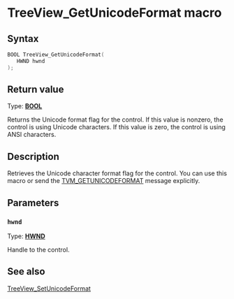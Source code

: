 # TreeView_GetUnicodeFormat macro

## Syntax

```cpp
BOOL TreeView_GetUnicodeFormat(
   HWND hwnd
);
```

## Return value

Type: **[BOOL](https://learn.microsoft.com/windows/desktop/winprog/windows-data-types)**

Returns the Unicode format flag for the control. If this value is nonzero, the control is using Unicode characters. If this value is zero, the control is using ANSI characters.

## Description

Retrieves the Unicode character format flag for the control. You can use this macro or send the [TVM_GETUNICODEFORMAT](https://learn.microsoft.com/windows/desktop/Controls/tvm-getunicodeformat) message explicitly.

## Parameters

### `hwnd`

Type: **[HWND](https://learn.microsoft.com/windows/desktop/WinProg/windows-data-types)**

Handle to the control.

## See also

[TreeView_SetUnicodeFormat](https://learn.microsoft.com/windows/desktop/api/commctrl/nf-commctrl-treeview_setunicodeformat)